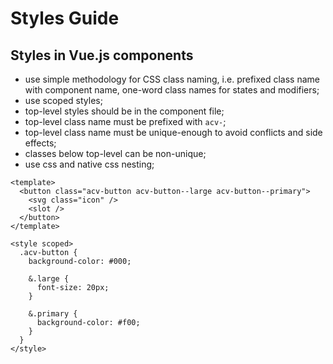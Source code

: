 # Styles Guide

## Styles in Vue.js components

- use simple methodology for CSS class naming, i.e. prefixed class name with component name,
  one-word class names for states and modifiers;
- use scoped styles;
- top-level styles should be in the component file;
- top-level class name must be prefixed with `acv-`;
- top-level class name must be unique-enough to avoid conflicts and side effects;
- classes below top-level can be non-unique;
- use css and native css nesting;

```vue
<template>
  <button class="acv-button acv-button--large acv-button--primary">
    <svg class="icon" />
    <slot />
  </button>
</template>

<style scoped>
  .acv-button {
    background-color: #000;

    &.large {
      font-size: 20px;
    }

    &.primary {
      background-color: #f00;
    }
  }
</style>
```
